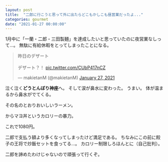 ```yaml
---
layout: post
title:  "二郎に行こうと思って外に出たらどこもかしこも昼営業だったよ..."
categories: gourmet
date: "2021-01-27 00:00:00"
---
```


1月中に「一蘭・二郎・三田製麺」を達成したいと思っていたのに夜営業なしって...。
無駄に有給休暇をとってしまったことになる。

<blockquote class="twitter-tweet"><p lang="ja" dir="ltr">昨日のデザート<br><br>デザート？！ <a href="https://t.co/CUbP417nCZ">pic.twitter.com/CUbP417nCZ</a></p>&mdash; makietanM (@makietanM) <a href="https://twitter.com/makietanM/status/1354260348145078276?ref_src=twsrc%5Etfw">January 27, 2021</a></blockquote> <script async src="https://platform.twitter.com/widgets.js" charset="utf-8"></script>

泣く泣く**どうとんぼり神座**へ。
そして涙が鼻水に変わった。
うまい。
体が温まるから鼻水がでてくる。

その名のとおりおいしいラーメン。

からマヨ丼というカロリーの暴力。

これで1080円。

二郎で支払う額より多くなってしまったけど満足である。
ちなみにこの前に餃子の王将で炒飯セットを食ってる...。
カロリー制限しろほんとに（自己批判）。

二郎を諦めたわけじゃないので頑張って行くぞ。